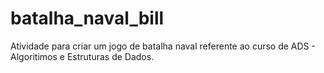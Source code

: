 # batalha_naval_bill
 Atividade para criar um jogo de batalha naval referente ao curso de ADS - Algoritimos e Estruturas de Dados.
